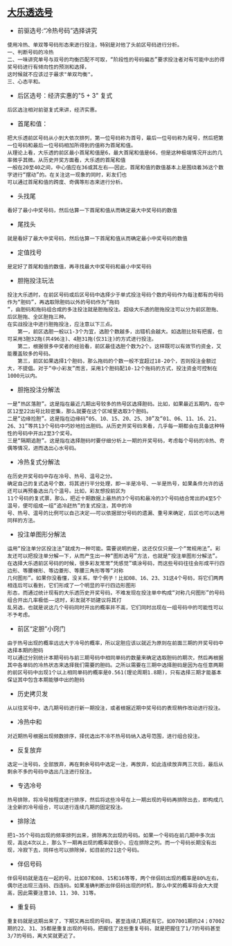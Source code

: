 ## [大乐透选号](https://www.lottery.gov.cn/syjq/index.html)

* 前驱选号:“冷热号码”选择讲究
```text
使用冷热、单双等号码形态来进行投注，特别是对他了头前区号码进行分析。
一、判断号码的冷热 
二、一味讲究单号与双号的均衡匹配不可取，“阶段性的号码偏态”要求投注者对有可能中出的得奖号码进行有倾向性的预测和选择，
这时候就不应该过于最求"单双均衡"。
三、心态平和。
```

* 后区选号：经济实惠的"5 + 3" 复式
```text
后区选注相对前驱复式来讲，经济实惠。
```
* 首尾和值：
```text
把大乐透前区号码从小到大依次排列，第一位号码称为首号，最后一位号码称为尾号，然后把第一位号码和最后一位号码相加所得到的值称为首尾和值。
从理论上看，大乐透的前区最小首尾和值是6，最大首尾和值是66，但是这种极端情况开出的几率微乎其微。从历史开奖方面看，大乐透的首尾和值
一般在20至40之间，中心值应在36或其左右——因此，首尾和值的数值基本上是围绕着36这个数字进行“摆动”的。在关注这一现象的同时，彩友们也
可以通过首尾和值的跨度、奇偶等形态来进行分析。
```
* 头找尾
```text
看好了最小中奖号码，然后估算一下首尾和值从而确定最大中奖号码的数值
```
* 尾找头
```text
就是看好了最大中奖号码，然后估算一下首尾和值从而确定最小中奖号码的数值
```
* 定值找号
```text
是定好了首尾和值的数值，再寻找最大中奖号码和最小中奖号码
```

* 胆拖投注玩法
```text
投注大乐透时，在前区号码或后区号码中选择少于单式投注号码个数的号码作为每注都有的号码作为“胆码”，再选取除胆码以外的号码作为“拖码
”，由胆码和拖码组合成的多注投注就是胆拖投注。超级大乐透的胆拖投注可以分为前区胆拖、后区胆拖、全区胆拖三种。
在实战投注中进行胆拖投注，应注意以下三点。
　　第一，前区选胆一般以1-3个为宜，选胆个数越多，出错机会越大。如选胆比较有把握，也可采用3胆32拖(共496注)、4胆31拖(仅31注)的方式进行投注。
　　第二，根据很多中奖者的经验看，前区最佳选胆个数为2个。这样既可以有效节约资金，又能覆盖较多的号码。
　　第三，前区如果选择1个胆码，那么拖码的个数一般不宜超过18-20个，否则投注金额过大，不提倡。对于“中小彩友”而言，采用1个胆码配10-12个拖码的方式，投注资金可控制在1000元以内。
```

* 胆拖投注分解法
```text
一是“热区落胆”。这是指在最近几期出号较多的热号区选择胆码。比如，如果最近五期内，在中区12至22出号比较密集，那么就要在这个区域里选取3个胆码。
二是“边缘捡胆”。这是指在边缘码“05、10、15、20、25、30”及“01、06、11、16、21、26、31”等共13个号码中巧妙地捡出胆码。从历史开奖号码来看，几乎每一期都会在具备这种特性的号码中开出2至3个奖号。
三是“隔期追胆”。这是指在选择胆码时要仔细分析上一期的开奖号码，考虑每个号码的冷热、奇偶等情况，进而选出心水号码。
```

* 冷热复式分解法
```text
在历史开奖号码中存在冷号、热号、温号之分。
确定自己的复式选号个数，将其进行平分处理，即一半是冷号、一半是热号，如果条件允许的话还可以再预备选出几个温号。比如，彩友想投前区为
11个号码的复式票，那么，把近十期数据上最热的3个号码和最冷的3个号码结合常出的4至5个温号，便可组成一组“追冷赶热”的复式投注，其中的冷
号、热号、温号的比例可以自己决定——可以依据部分号码的遗漏、重号来确定，后区也可以选用同样的方法。
```

* 投注单图形分解法
```text
运用“投注单分区投注法”就成为一种可能。需要说明的是，这还仅仅只是一个“常规用法”。彩友还可以把投注单分解一下，从而产生出一种“图形选号”方法，也就是“投注单图形分解法”。
在选择大乐透前区号码的时候，很多彩友常常“凭感觉”填涂号码，而这些号码往往会形成平行四边形、等腰梯形、等边菱形、等腰三角形等等“对称
几何图形”。如果你没看懂，没关系，举个例子！比如08、16、23、31这4个号码，将它们两两相连后可以看到，它们形成了一个明显的平行四边形图形
形态，而通过统计现有的大乐透历史开奖号码，不难发现在投注单中构成“对称几何图形”的号码组合开出几率极低——这时，彩友就不妨建议将其打
乱另选，也就是说这几个号码同时开出的概率并不高，它们同时出现在一组号码中的可能性可以不予考虑。
```

* 前区“定胆”小窍门
```text
由于热号出现的概率远远大于冷号的概率，所以定胆应该以就近为原则在前面三期的开奖号码中选择本期的胆码
可以通过分别统计本期号码与前三期号码中相同单码的数量来确定选取胆码的期次，然后再根据其中各单码的冷热状态来选择我们需要的胆码。之所以需要在三期中选择胆码是因为在任意两期的前区号码中出现1个以上相同单码的概率是0.561(理论周期1.8期)，只有选择三期才能基本保证其中包含本期能够中出的胆码
```
* 历史拷贝发
```text
从以往奖号中，选几期号码进行新一期投注，或者根据近期中奖号码的表现稍作改动进行投注。
```
* 冷热中和
```text
对近期热号根据出现频数排序，择优选出不冷不热号码纳入选号范围，进行组合投注。
```
* 反复放弃
```text
选定一注号码，全部放弃，再在剩余号码中选定一注，再放弃，如此连续放弃两三次后，最后从剩余不多的号码中选出几注进行投注。
```
* 专选冷号
```text
热号排除，将冷号按程度进行排序，然后将这些冷号在上一期出现的号码再排除出去，即构成几注全新的冷号组合，可以进行连续几期的固定投注。
```
* 排除法
```text
把1~35个号码出现的频率排列出来，排除再次出现的号码。如果一个号码在前几期中多次出现，高达4次以上，那么下一期再出现的概率就很小，应在排除之列。而一个号码长期没有出现，冷寂下去，同样也可以排除掉，如目前的21这个号码。
```
* 伴侣号码
```text
伴侣号码就是连在一起的号。比如07和08、15和16等等，两个伴侣码出现的概率是80%左右，偶尔还出现三连码、四连码。如果准确判断出伴侣码出现的时机，那么中奖的概率将会大大提高，因此需要注意10、11，30、31等。
```
* 重复码
```text
重复码就是这期出来了，下期又再出现的号码，甚至连续几期还有它。如07001期的24；07002期的22、31、35都是重复出现的号码，把握住了这些重复号码，就是把握住了1/7的号码甚至3/7的号码，离大奖就更近了。
```
